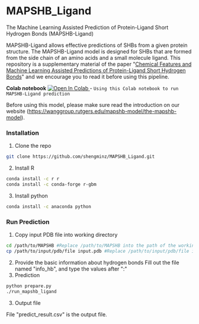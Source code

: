 # MAPSHB_Ligand
The Machine Learning Assisted Prediction of Protein-Ligand Short Hydrogen Bonds (MAPSHB-Ligand)

MAPSHB-Ligand allows effective predictions of SHBs from a given protein structure. The MAPSHB-Ligand model is designed for SHBs that are formed from the side chain of an amino acids and a small molecule ligand. This repository is a supplementary material of the paper "<a href="https://www.researchsquare.com/article/rs-2895170/v1">Chemical Features and Machine Learning Assisted Predictions of Protein-Ligand Short Hydrogen Bonds</a>" and we encourage you to read it before using this pipeline.

**Colab notebook** <a href="https://colab.research.google.com/drive/1CJS0pDvSaKibSigDWAxkVTif_uQKZ2cX?usp=sharing">
  <img src="https://colab.research.google.com/assets/colab-badge.svg" alt="Open In Colab"/>
</a> - `Using this Colab notebook to run MAPSHB-Ligand prediction`

Before using this model, please make sure read the introduction on our website (https://wanggroup.rutgers.edu/mapshb-model/the-mapshb-model).

### Installation
1. Clone the repo
```bash
git clone https://github.com/shengminz/MAPSHB_Ligand.git
```
2. Install R
```bash
conda install -c r r
conda install -c conda-forge r-gbm
```
3. Install python
```bash
conda install -c anaconda python
```

### Run Prediction
1. Copy input PDB file into working directory
```bash
cd /path/to/MAPSHB #Replace /path/to/MAPSHB into the path of the working directory "MAPSHB"
cp /path/to/input/pdb/file input.pdb #Replace /path/to/input/pdb/file intp the path of the input PDB file
```
2. Provide the basic information about hydrogen bonds
Fill out the file named "info_hb", and type the values after ":"
3. Prediction
```bash
python prepare.py
./run_mapshb_ligand
```
3. Output file

File "predict_result.csv" is the output file.

